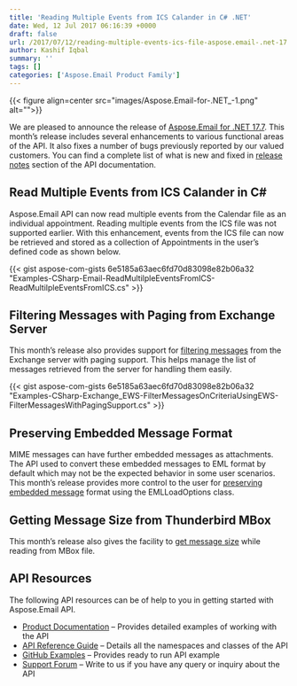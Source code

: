 ```yaml
---
title: 'Reading Multiple Events from ICS Calander in C# .NET'
date: Wed, 12 Jul 2017 06:16:39 +0000
draft: false
url: /2017/07/12/reading-multiple-events-ics-file-aspose.email-.net-17.7/
author: Kashif Iqbal
summary: ''
tags: []
categories: ['Aspose.Email Product Family']
---
```




{{< figure align=center src="images/Aspose.Email-for-.NET_-1.png" alt="">}}


We are pleased to announce the release of [Aspose.Email for .NET 17.7][1]. This month’s release includes several enhancements to various functional areas of the API. It also fixes a number of bugs previously reported by our valued customers. You can find a complete list of what is new and fixed in [release notes][2] section of the API documentation.

## Read Multiple Events from ICS Calander in C#

Aspose.Email API can now read multiple events from the Calendar file as an individual appointment. Reading multiple events from the ICS file was not supported earlier. With this enhancement, events from the ICS file can now be retrieved and stored as a collection of Appointments in the user’s defined code as shown below.

{{< gist aspose-com-gists 6e5185a63aec6fd70d83098e82b06a32 "Examples-CSharp-Email-ReadMultilpleEventsFromICS-ReadMultilpleEventsFromICS.cs" >}}

## Filtering Messages with Paging from Exchange Server

This month’s release also provides support for [filtering messages][3] from the Exchange server with paging support. This helps manage the list of messages retrieved from the server for handling them easily.

{{< gist aspose-com-gists 6e5185a63aec6fd70d83098e82b06a32 "Examples-CSharp-Exchange_EWS-FilterMessagesOnCriteriaUsingEWS-FilterMessagesWithPagingSupport.cs" >}}

## Preserving Embedded Message Format

MIME messages can have further embedded messages as attachments. The API used to convert these embedded messages to EML format by default which may not be the expected behavior in some user scenarios. This month’s release provides more control to the user for [preserving embedded message][4] format using the EMLLoadOptions class.

## Getting Message Size from Thunderbird MBox

This month’s release also gives the facility to [get message size][5] while reading from MBox file.

## API Resources

The following API resources can be of help to you in getting started with Aspose.Email API.

*   [Product Documentation][6] – Provides detailed examples of working with the API
*   [API Reference Guide][7] – Details all the namespaces and classes of the API
*   [GitHub Examples][8] – Provides ready to run API example
*   [Support Forum][9] – Write to us if you have any query or inquiry about the API




[1]: https://downloads.aspose.com/email/net
[2]: https://docs.aspose.com/display/emailnet/Aspose.Email+for+.NET+17.7+Release+Notes
[3]: https://docs.aspose.com/display/emailnet/Filter+Messages+From+Exchange+Mailbox#FilterMessagesFromExchangeMailbox-FilteringMessageswithPagingSupport
[4]: https://docs.aspose.com/display/emailnet/Loading+and+Saving+Message#LoadingandSavingMessage-PreservingEmbeddedMessageFormatduringLoading
[5]: https://docs.aspose.com/display/emailnet/Programming+with+Thunderbird#ProgrammingwithThunderbird-GetCurrentMessageSize
[6]: https://docs.aspose.com/display/emailnet/Home
[7]: https://www.aspose.com/api/net/email
[8]: https://github.com/asposeemail/Aspose_Email_NET
[9]: https://forum.aspose.com/c/email




